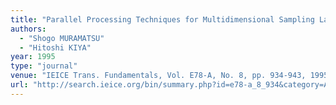 ```yaml
---
title: "Parallel Processing Techniques for Multidimensional Sampling Lattice Alteration Based on Overlap-Add and Overlap-Save Methods"
authors:
  - "Shogo MURAMATSU"
  - "Hitoshi KIYA"
year: 1995
type: "journal"
venue: "IEICE Trans. Fundamentals, Vol. E78-A, No. 8, pp. 934-943, 1995-08-01."
url: "http://search.ieice.org/bin/summary.php?id=e78-a_8_934&category=A&year=1995&lang=E&abst="
---
```

